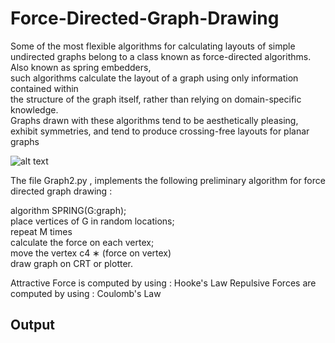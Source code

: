 # Force-Directed-Graph-Drawing

Some of the most flexible algorithms for calculating layouts of simple undirected graphs
belong to a class known as force-directed algorithms.<br> Also known as spring embedders,<br>
such algorithms calculate the layout of a graph using only information contained within<br>
the structure of the graph itself, rather than relying on domain-specific knowledge.<br> Graphs
drawn with these algorithms tend to be aesthetically pleasing, exhibit symmetries, and tend
to produce crossing-free layouts for planar graphs


![alt text](https://github.com/svishrut93/Force-Directed-Graph-Drawing/blob/master/Examples%20of%20Force%20Directed%20Graphs.PNG)

The file Graph2.py , implements the following preliminary algorithm for force directed graph drawing : <br>

algorithm SPRING(G:graph);<br>
place vertices of G in random locations;<br>
repeat M times<br>
calculate the force on each vertex;<br>
move the vertex c4 ∗ (force on vertex)<br>
draw graph on CRT or plotter.<br>

Attractive Force is computed by using : Hooke's Law 
Repulsive Forces are computed by using : Coulomb's Law 

<h2>Output <h2> 

